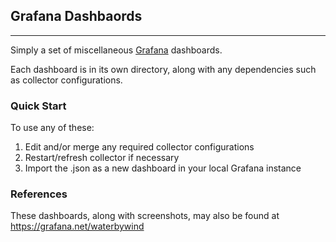 ## Grafana Dashbaords
--------------------

Simply a set of miscellaneous [Grafana](http://grafana.org) dashboards.

Each dashboard is in its own directory, along with any dependencies such
as collector configurations.

### Quick Start
To use any of these:
1. Edit and/or merge any required collector configurations
2. Restart/refresh collector if necessary
3. Import the .json as a new dashboard in your local Grafana instance

### References
These dashboards, along with screenshots, may also be found at https://grafana.net/waterbywind
